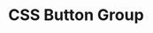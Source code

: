 ---
path: "/devcomponent/css-button-group"
subnav: "2/CSS/CSS/6"
lang: "fr"
title: "CSS Button Group"
---